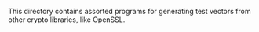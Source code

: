 This directory contains assorted programs for generating test vectors
from other crypto libraries, like OpenSSL.
